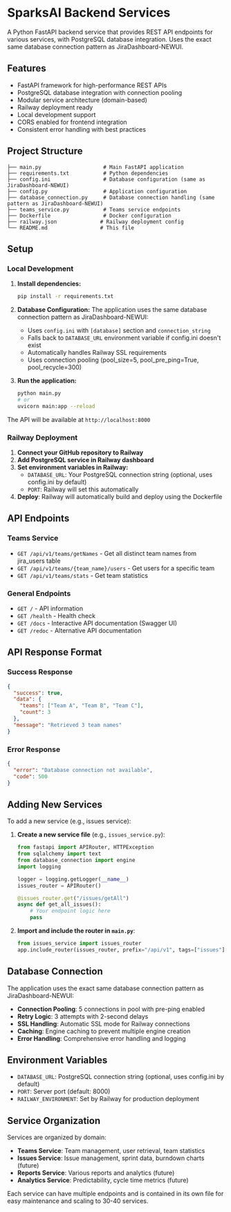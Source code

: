 # SparksAI Backend Services

A Python FastAPI backend service that provides REST API endpoints for various services, with PostgreSQL database integration. Uses the exact same database connection pattern as JiraDashboard-NEWUI.

## Features

- FastAPI framework for high-performance REST APIs
- PostgreSQL database integration with connection pooling
- Modular service architecture (domain-based)
- Railway deployment ready
- Local development support
- CORS enabled for frontend integration
- Consistent error handling with best practices

## Project Structure

```
├── main.py                    # Main FastAPI application
├── requirements.txt           # Python dependencies
├── config.ini                 # Database configuration (same as JiraDashboard-NEWUI)
├── config.py                  # Application configuration
├── database_connection.py     # Database connection handling (same pattern as JiraDashboard-NEWUI)
├── teams_service.py           # Teams service endpoints
├── Dockerfile                 # Docker configuration
├── railway.json              # Railway deployment config
└── README.md                 # This file
```

## Setup

### Local Development

1. **Install dependencies:**
   ```bash
   pip install -r requirements.txt
   ```

2. **Database Configuration:**
   The application uses the same database connection pattern as JiraDashboard-NEWUI:
   - Uses `config.ini` with `[database]` section and `connection_string`
   - Falls back to `DATABASE_URL` environment variable if config.ini doesn't exist
   - Automatically handles Railway SSL requirements
   - Uses connection pooling (pool_size=5, pool_pre_ping=True, pool_recycle=300)

3. **Run the application:**
   ```bash
   python main.py
   # or
   uvicorn main:app --reload
   ```

The API will be available at `http://localhost:8000`

### Railway Deployment

1. **Connect your GitHub repository to Railway**
2. **Add PostgreSQL service in Railway dashboard**
3. **Set environment variables in Railway:**
   - `DATABASE_URL`: Your PostgreSQL connection string (optional, uses config.ini by default)
   - `PORT`: Railway will set this automatically
4. **Deploy**: Railway will automatically build and deploy using the Dockerfile

## API Endpoints

### Teams Service

- `GET /api/v1/teams/getNames` - Get all distinct team names from jira_users table
- `GET /api/v1/teams/{team_name}/users` - Get users for a specific team
- `GET /api/v1/teams/stats` - Get team statistics

### General Endpoints

- `GET /` - API information
- `GET /health` - Health check
- `GET /docs` - Interactive API documentation (Swagger UI)
- `GET /redoc` - Alternative API documentation

## API Response Format

### Success Response
```json
{
  "success": true,
  "data": {
    "teams": ["Team A", "Team B", "Team C"],
    "count": 3
  },
  "message": "Retrieved 3 team names"
}
```

### Error Response
```json
{
  "error": "Database connection not available",
  "code": 500
}
```

## Adding New Services

To add a new service (e.g., issues service):

1. **Create a new service file** (e.g., `issues_service.py`):
   ```python
   from fastapi import APIRouter, HTTPException
   from sqlalchemy import text
   from database_connection import engine
   import logging
   
   logger = logging.getLogger(__name__)
   issues_router = APIRouter()
   
   @issues_router.get("/issues/getAll")
   async def get_all_issues():
       # Your endpoint logic here
       pass
   ```

2. **Import and include the router in `main.py`**:
   ```python
   from issues_service import issues_router
   app.include_router(issues_router, prefix="/api/v1", tags=["issues"])
   ```

## Database Connection

The application uses the exact same database connection pattern as JiraDashboard-NEWUI:

- **Connection Pooling**: 5 connections in pool with pre-ping enabled
- **Retry Logic**: 3 attempts with 2-second delays
- **SSL Handling**: Automatic SSL mode for Railway connections
- **Caching**: Engine caching to prevent multiple engine creation
- **Error Handling**: Comprehensive error handling and logging

## Environment Variables

- `DATABASE_URL`: PostgreSQL connection string (optional, uses config.ini by default)
- `PORT`: Server port (default: 8000)
- `RAILWAY_ENVIRONMENT`: Set by Railway for production deployment

## Service Organization

Services are organized by domain:
- **Teams Service**: Team management, user retrieval, team statistics
- **Issues Service**: Issue management, sprint data, burndown charts (future)
- **Reports Service**: Various reports and analytics (future)
- **Analytics Service**: Predictability, cycle time metrics (future)

Each service can have multiple endpoints and is contained in its own file for easy maintenance and scaling to 30-40 services.
